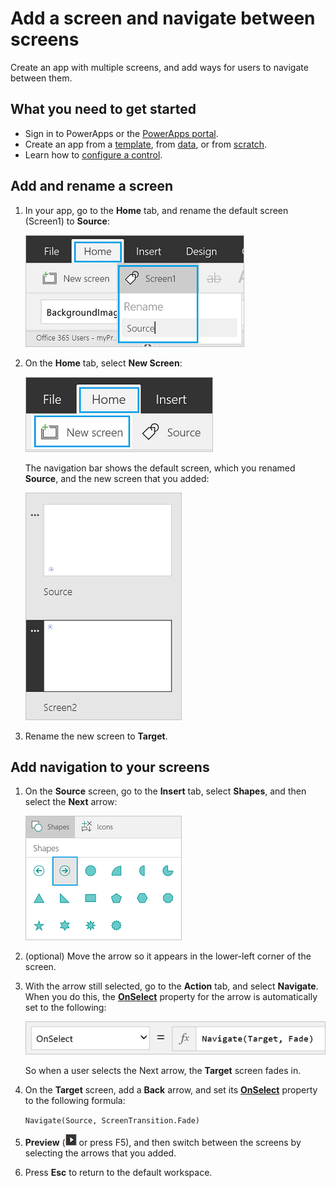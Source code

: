 <properties
	pageTitle="Add a screen and navigate between screens | Microsoft PowerApps"
	description="Add a screen to an app and use next and back arrows to go between screens in PowerApps"
	services=""
	suite="powerapps"
	documentationCenter="na"
	authors="AFTOwen"
	manager="erikre"
	editor=""
	tags=""/>

<tags
   ms.service="powerapps"
   ms.devlang="na"
   ms.topic="article"
   ms.tgt_pltfrm="na"
   ms.workload="na"
   ms.date="04/20/2016"
   ms.author="anneta"/>

# Add a screen and navigate between screens #

Create an app with multiple screens, and add ways for users to navigate between them.

## What you need to get started ##

- Sign in to PowerApps or the [PowerApps portal][1].
- Create an app from a [template](get-started-test-drive.md), from [data](get-started-create-from-data.md), or from [scratch](get-started-create-from-blank.md).
- Learn how to [configure a control](add-configure-controls.md).

## Add and rename a screen ##
1. In your app, go to the **Home** tab, and rename the default screen (Screen1) to **Source**:  

	![Rename the default screen](./media/add-screen-context-variables/name-source-screen.png)

1. On the **Home** tab, select **New Screen**:  

	![Add Screen option on the Home tab](./media/add-screen-context-variables/add-screen.png)

	The navigation bar shows the default screen, which you renamed **Source**, and the new screen that you added:  

	![Two screens in the left navigation bar](./media/add-screen-context-variables/two-screens-in-nav.png)

1. Rename the new screen to **Target**.

## Add navigation to your screens ##

1. On the **Source** screen, go to the **Insert** tab, select **Shapes**, and then select the **Next** arrow:  

	![The Shapes option on the Insert tab](./media/add-screen-context-variables/add-next-arrow.png)

1. (optional) Move the arrow so it appears in the lower-left corner of the screen.

1. With the arrow still selected, go to the **Action** tab, and select **Navigate**. When you do this, the **[OnSelect](controls/properties-core.md)** property for the arrow is automatically set to the following:  

	![OnSelect property set to Navigate function](./media/add-screen-context-variables/onselect-default.png)

	So when a user selects the Next arrow, the **Target** screen fades in.

1. On the **Target** screen, add a **Back** arrow, and set its **[OnSelect](controls/properties-core.md)** property to the following formula:  

	`Navigate(Source, ScreenTransition.Fade)`

1. **Preview** (![](./media/add-screen-context-variables/preview.png) or press F5), and then switch between the screens by selecting the arrows that you added.

1. Press **Esc** to return to the default workspace.


<!--Reference links in article-->
[1]: https://web.powerapps.com
